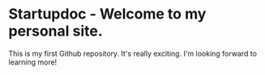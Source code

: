 # Startupdoc - Welcome to my personal site. 

This is my first Github repository. It's really exciting. I'm looking forward to learning more!
